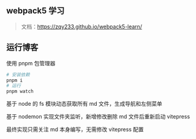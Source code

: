 ## webpack5 学习

> 文档：https://zqy233.github.io/webpack5-learn/

## 运行博客

使用 pnpm 包管理器

```bash
# 安装依赖
pnpm i
# 运行
pnpm watch
```

基于 node 的 fs 模块动态获取所有 md 文件，生成导航和左侧菜单

基于 nodemon 实现文件夹监听，新增修改删除 md 文件后重新启动 vitepress

最终实现只需关注 md 本身编写，无需修改 vitepress 配置
